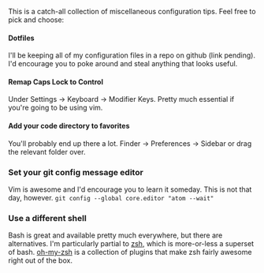 This is a catch-all collection of miscellaneous configuration tips. Feel free to
pick and choose:

#### Dotfiles
I'll be keeping all of my configuration files in a repo on github (link
pending). I'd encourage you to poke around and steal anything that looks useful.

#### Remap Caps Lock to Control
Under Settings -> Keyboard -> Modifier Keys. Pretty much essential if you're
going to be using vim.

#### Add your code directory to favorites
You'll probably end up there a lot. Finder -> Preferences -> Sidebar or drag the
relevant folder over.

### Set your git config message editor
Vim is awesome and I'd encourage you to learn it someday. This is not that day,
however. `git config --global core.editor "atom --wait"`

### Use a different shell
Bash is great and available pretty much everywhere, but there are alternatives.
I'm particularly partial to [zsh](), which is more-or-less a superset of bash.
[oh-my-zsh]() is a collection of plugins that make zsh fairly awesome right out
of the box.
